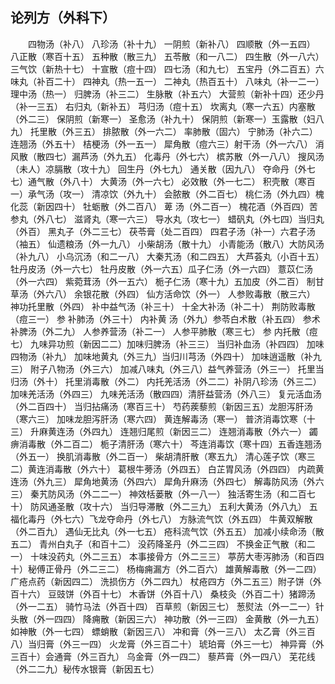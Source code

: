 ## 论列方（外科下）


&emsp;&emsp;四物汤（补八） 八珍汤（补十九） 一阴煎（新补八） 四顺散（外一五四） 八正散（寒百十五） 五种散（散三九） 五苓散（和一八二） 四生散（外一八六）三气饮（新热十七） 十宣散（痘十四） 四七汤（和九七） 五宝丹（外二百五）六味丸（补百二十） 四神丸（热一五一） 二神丸（热百五十） 八味丸（补一二一）理中汤（热一） 归脾汤（补三二） 生脉散（补五六） 大营煎（新补十四）还少丹（补一三五） 右归丸（新补五） 芎归汤（痘十五） 坎离丸（寒一六五）内塞散（外二三） 保阴煎（新寒一） 圣愈汤（补九十） 保阴煎（新寒一）玉露散（妇八九） 托里散（外三五） 排脓散（外一六二） 率肺散（固六） 宁肺汤（补六二） 连翘汤（外五十） 桔梗汤（外一五一） 犀角散（痘六三）射干汤（外一六八） 消风散（散四七）漏芦汤（外九五） 化毒丹（外七六） 槟苏散（外一八八） 搜风汤（未人）凉膈散（攻十九） 回生丹（外七九） 通关散（因九八） 夺命丹（外七七）通气散（外八十） 大黄汤（外一六七） 必效散（外一七二） 积壳散（寒百一）承气汤（攻一） 清凉饮（外九十） 会脓散（外二百七） 桃仁汤（外九四）槐化蕊（新因四十） 牡蛎散（外二百八） 萆 汤（外二百一） 槐花酒（外百四）苦参丸（外八七） 滋肾丸（寒一六三） 导水丸（攻七一） 蜡矾丸（外七四）当归丸（外百） 黑丸子（外二三七） 茯苓膏（处二百四） 四君子汤（补一）六君子汤（袖五） 仙遗粮汤（外一九八） 小柴胡汤（散十九） 小青能汤（散八）大防风汤（补九八） 小乌沉汤（和二一八） 大秦艽汤（和二四五） 大芦荟丸（小百十五） 牡丹皮汤（外一六七） 牡丹皮散（外一六五）瓜子仁汤（外一六四） 薏苡仁汤（外一六四） 紫菀茸汤（外一五六） 栀子仁汤（寒十九）五加皮（外二百） 制甘草汤（外六八） 余银花散（外四） 仙方活命饮（外一） 人参败毒散（散三六） 神功托里散（外四） 补中益气汤（补三十） 十全大补汤（补二十） 荆防败毒散（痘三一） 参 补肺汤（外三十） 内补黄 汤（外九）参苓白术散（补五四） 参术补脾汤（外二九） 人参养营汤（补二一） 人参平肺散（寒三七） 参 内托散（痘七） 九味异功煎（新因二二）加味归脾汤（补三三） 当归补血汤（补四四） 加味四物汤（补九） 加味地黄丸（外三九）当归川芎汤（外四十） 加味逍遥散（补九三） 附子八物汤（外三六） 加减八味丸（外三八）益气养营汤（外三一） 托里当归汤（外十） 托里消毒散（外二） 内托羌活汤（外二二）补阴八珍汤（外三二） 加味羌活汤（外四三） 九味羌活汤（散四四）清肝益营汤（外八三） 复元活血汤（外二百四十） 当归拈痛汤（寒百三十） 芍药蒺藜煎（新因三五）龙胆泻肝汤（寒六三） 加味龙胆泻肝汤（寒六四） 黄连解毒汤（寒一） 普济消毒饮寒（十三） 升麻黄连汤（外四九） 连翘归尾煎（新因三二） 连翘消毒散（外六一） 蠲痹消毒散（外二百二） 栀子清肝汤（寒六十） 芩连消毒饮（寒十四）五香连翘汤（外五一） 换肌消毒散（外二百一） 柴胡清肝散（寒五九） 清心莲子饮（寒三二）黄连消毒散（外六十） 葛根牛蒡汤（外四五） 白芷胃风汤（外四四） 内疏黄连汤（外九三） 犀角地黄汤（外四六） 犀角升麻汤（外四七） 解毒防风汤（外六三） 秦艽防风汤（外二二一） 神效栝蒌散（外一八一） 独活寄生汤（和二百七十） 防风通圣散（攻十六） 当归导滞散（外二三九） 五利大黄汤（外八九） 五福化毒丹（外七六）飞龙夺命丹（外七八） 方脉流气饮（外五四） 牛黄双解散（外二百九） 遇仙无比丸（外一七五） 疮科流气饮（外五五） 加减小续命汤（散五二） 青州白丸子（和百十二） 没药降圣丹（外二三四） 不换金正气散（和二一） 十味没药丸（外二三五） 本事接骨方（外二三三） 葶苈大枣泻肺汤（和百四十）秘傅正骨丹（外二三二） 杨梅痈漏方（外二百六） 雄黄解毒散（外一二四） 广疮点药（新因四二） 洗损伤方（外二四九） 杖疮四方（外二五三）附子饼（外百十六） 豆豉饼（外百十七） 木香饼（外百十八） 桑枝灸（外百二十）猪蹄汤（外一二五） 骑竹马法（外百十四） 百草煎（新因三七） 葱熨法（外一二一）针头散（外一四四） 降痈散（新因三六） 神功散（外一三四） 金黄散（外一九五）如神散（外一七四） 螵蛸散（新因三八） 冲和膏（外一三八） 太乙膏（外三百八）当归膏（外三一四） 火龙膏（外三百二十） 琥珀膏（外三一七） 神异膏（外三百十）会通膏（外三百九） 乌金膏（外一四二） 藜芦膏（外一四八） 芜花线（外二二九）秘传水银膏（新因五七）

